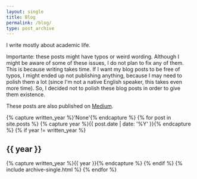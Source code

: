 ```yaml
---
layout: single
title: Blog
permalink: /blog/
type: post_archive
---
```


I write mostly about academic life. <br />

Importante: these posts might have typos or weird wording. Although I might be aware of some of these issues, I do not plan to fix any of them. This is because writing takes time. If I want my blog posts to be free of typos, I might ended up not publishing anything, because I may need to polish them a lot (since I'm not a native English speaker, this takes even more time). So, I decided not to polish these blog posts in order to give them existence.<br />

These posts are also published on <a href=" https://medium.com/@gustavopinto">Medium</a>.


{% capture written_year %}'None'{% endcapture %}
{% for post in site.posts %}
{% capture year %}{{ post.date | date: '%Y' }}{% endcapture %}
{% if year != written_year %}
<h2 id="{{ year | slugify }}" class="archive__subtitle">{{ year }}</h2>
{% capture written_year %}{{ year }}{% endcapture %}
{% endif %}
{% include archive-single.html %}
{% endfor %}

<!--
<section class="post-list">
  <div class="container">
    {% for post in site.posts %}
      {% unless post.next %}
        <h2 class="category-title">{{ post.date | date: '%Y' }}</h2>
      {% else %}
        {% capture year %}{{ post.date | date: '%Y' }}{% endcapture %}
        {% capture nyear %}{{ post.next.date | date: '%Y' }}{% endcapture %}
        {% if year != nyear %}
          <h2 class="category-title">{{ post.date | date: '%Y' }}</h2>
        {% endif %}
      {% endunless %}
      <article class="post-item">
        <span class="post-meta date-label">{{ post.date | date: "%b %d" }}</span>
        <div class="article-title"><a class="post-link" href="{{ post.url | prepend: site.baseurl }}">{{ post.title }}</a></div>
        <p class="archive-subtitle">{{ post.subtitle }}</p>
      </article>
    {% endfor %}
  </div>
-->
